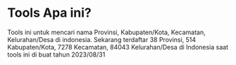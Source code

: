 # Tools Apa ini?
Tools ini untuk mencari nama Provinsi, Kabupaten/Kota, Kecamatan, Kelurahan/Desa di indonesia.
Sekarang terdaftar 38 Provinsi, 514 Kabupaten/Kota, 7278 Kecamatan, 84043 Kelurahan/Desa di Indonesia saat tools ini di buat tahun 2023/08/31